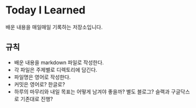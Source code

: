 # Today I Learned
배운 내용을 매일매일 기록하는 저장소입니다.
## 규칙
* 배운 내용을 markdown 파일로 작성한다.
* 각 파일은 주제별로 디렉토리에 담긴다.
* 파일명은 영어로 작성한다.
* 커밋은 영어로? 한글로?
* 하루의 마무리와 내일 목표는 어떻게 남겨야 좋을까? 별도 블로그? 슬랙과 구글닥스로 기존대로 진행?